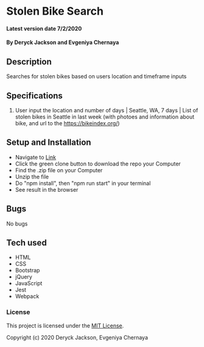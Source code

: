 # Stolen Bike Search

#### Latest version date 7/2/2020

#### By Deryck Jackson and Evgeniya Chernaya

## Description

Searches for stolen bikes based on users location and timeframe inputs

## Specifications

1. User input the location and number of days | Seattle, WA, 7 days | List of stolen bikes in Seattle in last week (with photoes and information about bike, and url to the https://bikeindex.org/)


## Setup and Installation

* Navigate to [Link](https://github.com/DeryckJackson/bike-api)
* Click the green clone button to download the repo your Computer
* Find the .zip file on your Computer
* Unzip the file
* Do "npm install", then "npm run start" in your terminal
* See result in the browser

## Bugs

No bugs

## Tech used

* HTML
* CSS
* Bootstrap
* jQuery
* JavaScript
* Jest
* Webpack

### License

This project is licensed under the [MIT License](https://opensource.org/licenses/MIT).

Copyright (c) 2020 Deryck Jackson, Evgeniya Chernaya

